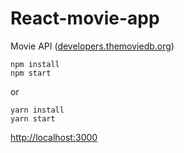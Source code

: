 # React-movie-app
Movie API ([developers.themoviedb.org](https://developers.themoviedb.org/))

```
npm install
npm start
```
or
```
yarn install
yarn start
```

[http://localhost:3000](http://localhost:3000)